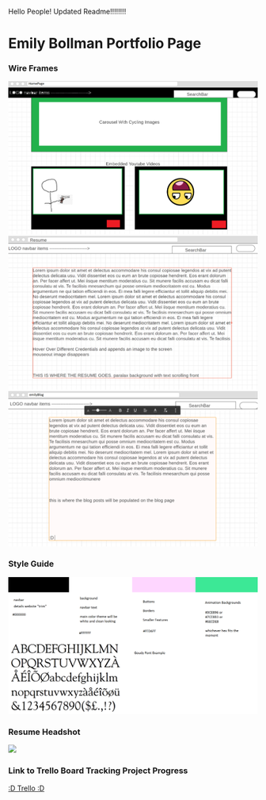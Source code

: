 Hello People!  Updated Readme!!!!!!!!

# Emily Bollman Portfolio Page

### Wire Frames

![](Photos/Home-Page-Wire-Frame.png)
![](Photos/Resume-Wireframe.png)
![](Photos/blog-wireframe.png)

### Style Guide

![](Photos/Style-Guide.png)

### Resume Headshot

![](Photos/photo12)

### Link to Trello Board Tracking Project Progress

[:D Trello :D](https://trello.com/b/UICXk8yF/emily-bollman-portfolio)
